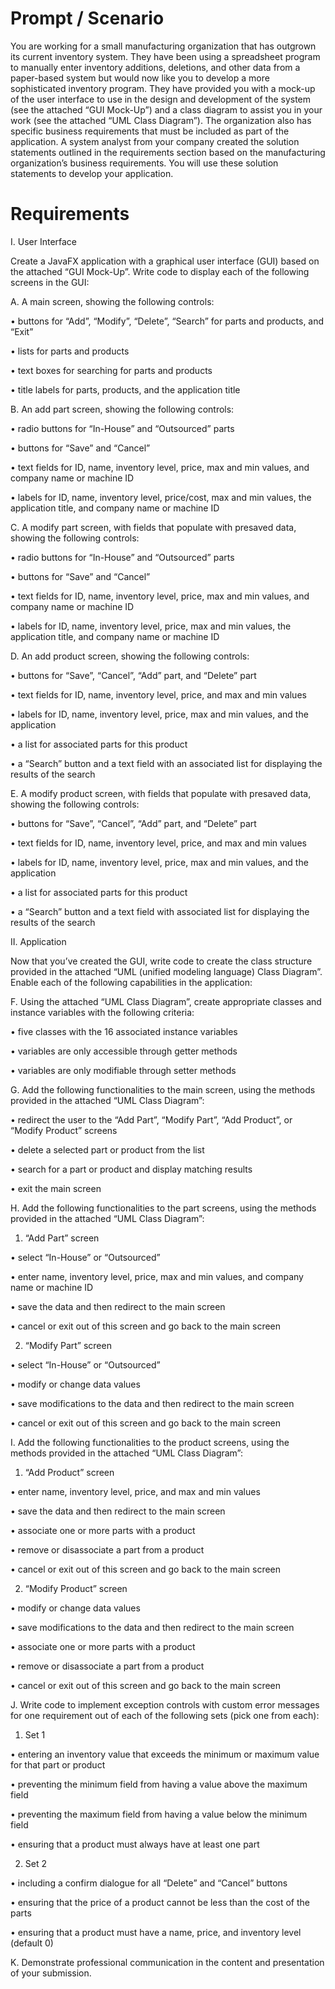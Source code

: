 # Prompt / Scenario
You are working for a small manufacturing organization that has outgrown its current inventory system. They have been using a spreadsheet program to manually enter inventory additions, deletions, and other data from a paper-based system but would now like you to develop a more sophisticated inventory program.
They have provided you with a mock-up of the user interface to use in the design and development of the system (see the attached “GUI Mock-Up”) and a class diagram to assist you in your work (see the attached “UML Class Diagram”). The organization also has specific business requirements that must be included as part of the application. A system analyst from your company created the solution statements outlined in the requirements section based on the manufacturing organization’s business requirements. You will use these solution statements to develop your application.


# Requirements

I. User Interface


 Create a JavaFX application with a graphical user interface (GUI) based on the attached “GUI Mock-Up”. Write code to display each  of the following screens in the GUI: 



A.  A main screen, showing the following controls:

•  buttons for “Add”, “Modify”, “Delete”, “Search” for parts and products, and “Exit”

•  lists for parts and products

•  text boxes for searching for parts and products

•  title labels for parts, products, and the application title 



B.  An add part screen, showing the following controls:

•  radio buttons for “In-House” and “Outsourced” parts

•  buttons for “Save” and “Cancel”

•  text fields for ID, name, inventory level, price, max and min values, and company name or machine ID

•  labels for ID, name, inventory level, price/cost, max and min values, the application title, and company name or machine ID

 

C.  A modify part screen, with fields that populate with presaved data, showing the following controls:

•  radio buttons for “In-House” and “Outsourced” parts

•  buttons for “Save” and “Cancel”

•  text fields for ID, name, inventory level, price, max and min values, and company name or machine ID

•  labels for ID, name, inventory level, price, max and min values, the application title, and company name or machine ID


D. An add product screen, showing the following controls:

•  buttons for “Save”, “Cancel”, “Add” part, and “Delete” part

•  text fields for ID, name, inventory level, price, and max and min values

•  labels for ID, name, inventory level, price, max and min values, and the application

•  a list for associated parts for this product

•  a “Search” button and a text field with an associated list for displaying the results of the search


E.  A modify product screen, with fields that populate with presaved data, showing the following controls:

•  buttons for “Save”, “Cancel”, “Add” part, and “Delete” part

•  text fields for ID, name, inventory level, price, and max and min values

•  labels for ID, name, inventory level, price, max and min values, and the application

•  a list for associated parts for this product

•  a “Search” button and a text field with associated list for displaying the results of the search


II. Application



Now that you’ve created the GUI, write code to create the class structure provided in the attached “UML (unified modeling language) Class Diagram”. Enable each  of the following capabilities in the application:

 

F.  Using the attached “UML Class Diagram”, create appropriate classes and instance variables with the following criteria:

•  five classes with the 16 associated instance variables

•  variables are only accessible through getter methods

•  variables are only modifiable through setter methods


G.  Add the following functionalities to the main screen, using the methods provided in the attached “UML Class Diagram”:

•  redirect the user to the “Add Part”, “Modify Part”, “Add Product”, or “Modify Product” screens

•  delete a selected part or product from the list

•  search for a part or product and display matching results

•  exit the main screen

 

H.  Add the following functionalities to the part screens, using the methods provided in the attached “UML Class Diagram”:

1.  “Add Part” screen

•  select “In-House” or “Outsourced”

•  enter name, inventory level, price, max and min values, and company name or machine ID

•  save the data and then redirect to the main screen

•  cancel or exit out of this screen and go back to the main screen

2.  “Modify Part” screen

•  select “In-House” or “Outsourced”

•  modify or change data values

•  save modifications to the data and then redirect to the main screen

•  cancel or exit out of this screen and go back to the main screen


I.  Add the following functionalities to the product screens, using the methods provided in the attached “UML Class Diagram”:

1.  “Add Product” screen

•  enter name, inventory level, price, and max and min values

•  save the data and then redirect to the main screen

•  associate one or more parts with a product

•  remove or disassociate a part from a product

•  cancel or exit out of this screen and go back to the main screen

2.  “Modify Product” screen

•  modify or change data values

•  save modifications to the data and then redirect to the main screen

•  associate one or more parts with a product

•  remove or disassociate a part from a product

•  cancel or exit out of this screen and go back to the main screen


J.  Write code to implement exception controls with custom error messages for one requirement out of each of the following sets (pick one from each):

1.  Set 1

•  entering an inventory value that exceeds the minimum or maximum value for that part or product

•  preventing the minimum field from having a value above the maximum field

•  preventing the maximum field from having a value below the minimum field

•  ensuring that a product must always have at least one part

2.  Set 2

•  including a confirm dialogue for all “Delete” and “Cancel” buttons

•  ensuring that the price of a product cannot be less than the cost of the parts

•  ensuring that a product must have a name, price, and inventory level (default 0)

 

K.  Demonstrate professional communication in the content and presentation of your submission.
